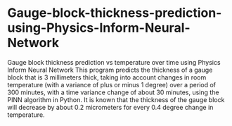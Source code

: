 # Gauge-block-thickness-prediction-using-Physics-Inform-Neural-Network
Gauge block thickness prediction vs temperature over time using Physics Inform Neural Network
This program predicts the thickness of a gauge block that is 3 millimeters thick, taking into account changes in room temperature (with a variance of plus or minus 1 degree) over a period of 300 minutes, with a time variance change of about 30 minutes, using the PINN algorithm in Python. It is known that the thickness of the gauge block will decrease by about 0.2 micrometers for every 0.4 degree change in temperature.
